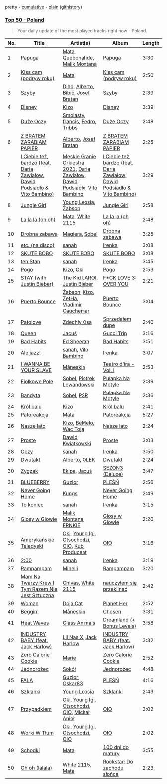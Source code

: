 pretty - [cumulative](/playlists/cumulative/Top%2050%20-%20Poland.md) - [plain](/playlists/plain/37i9dQZEVXbN6itCcaL3Tt) ([githistory](https://github.githistory.xyz/mackorone/spotify-playlist-archive/blob/main/playlists/plain/37i9dQZEVXbN6itCcaL3Tt))

### [Top 50 - Poland](https://open.spotify.com/playlist/37i9dQZEVXbN6itCcaL3Tt)

> Your daily update of the most played tracks right now - Poland.

| No. | Title | Artist(s) | Album | Length |
|---|---|---|---|---|
| 1 | [Papuga](https://open.spotify.com/track/1y9fW73XS7gXch51jzzqUt) | [Mata](https://open.spotify.com/artist/0MIG6gMcQTSvFbKvUwK0id), [Quebonafide](https://open.spotify.com/artist/1fxbULcd6ryMNc1usHoP0R), [Malik Montana](https://open.spotify.com/artist/1Kjs5u8GQf6zCFdTj6SI9E) | [Papuga](https://open.spotify.com/album/2fqBcou9Ze8cr6lbOfyOHh) | 3:30 |
| 2 | [Kiss cam (podryw roku)](https://open.spotify.com/track/5hfJcAXpOVb65HtYqgtoE4) | [Mata](https://open.spotify.com/artist/0MIG6gMcQTSvFbKvUwK0id) | [Kiss cam (podryw roku)](https://open.spotify.com/album/72xEFOgZRGb1r1d2nehyyg) | 2:50 |
| 3 | [Szyby](https://open.spotify.com/track/6Liuuc7uvWjJkhbYTAHx5t) | [Diho](https://open.spotify.com/artist/6PcYcDQ7UCL4U5PopumiWY), [Alberto](https://open.spotify.com/artist/79b4a4Bg30Y0RlO5de5jni), [Bibič](https://open.spotify.com/artist/7hJpyuLhmpawafcRfxUnlT), [Josef Bratan](https://open.spotify.com/artist/4RoVw3AbSvjr1KFpzjBZgA) | [Szyby](https://open.spotify.com/album/5LIcc8kbr6XYSkedQuFAVg) | 2:39 |
| 4 | [Disney](https://open.spotify.com/track/2fLClepW4DP6WrwTbAuDOn) | [Kizo](https://open.spotify.com/artist/2IHoZ3RrDJIikMRsYgHjhy) | [Disney](https://open.spotify.com/album/42pFfiwfU1BxCAc3aeR1CL) | 3:39 |
| 5 | [Duże Oczy](https://open.spotify.com/track/0O4OIQKow8DloWa7UzIgyd) | [Smolasty](https://open.spotify.com/artist/5GwdnlZaSwKpHmjcAijATP), [francis](https://open.spotify.com/artist/6HdxibJzoNkDUUDHagx3Ko), [Pedro](https://open.spotify.com/artist/2LI7lXaNJU420lffFWJUcT), [Tribbs](https://open.spotify.com/artist/6iqDK7aHVlwGGgPmcdSK5L) | [Duże Oczy](https://open.spotify.com/album/5iv0i9LYnhx3qIDPGkIVnn) | 2:48 |
| 6 | [Z BRATEM ZARABIAM PAPIER](https://open.spotify.com/track/3hnutz0QWeWbvGS1hdowla) | [Alberto](https://open.spotify.com/artist/79b4a4Bg30Y0RlO5de5jni), [Josef Bratan](https://open.spotify.com/artist/4RoVw3AbSvjr1KFpzjBZgA) | [Z BRATEM ZARABIAM PAPIER](https://open.spotify.com/album/3RfgB2leyhn8yUajfGQ1Cn) | 2:25 |
| 7 | [I Ciebie też, bardzo (feat. Daria Zawiałow, Dawid Podsiadło & Vito Bambino)](https://open.spotify.com/track/64F1Z2LAsf04V346A75hi1) | [Męskie Granie Orkiestra 2021](https://open.spotify.com/artist/5xoXMR6Y8PORwObvyND9ZE), [Daria Zawiałow](https://open.spotify.com/artist/0tdKRrbItnLj40yUFi23jx), [Dawid Podsiadło](https://open.spotify.com/artist/6EB8VE9f7Ut6NOgviN6gDW), [Vito Bambino](https://open.spotify.com/artist/5XGkLMcwitYFdwroktQs7o) | [I Ciebie też, bardzo (feat. Daria Zawiałow, Dawid Podsiadło & Vito Bambino)](https://open.spotify.com/album/01018kIpMNDTe0WrYornLN) | 3:29 |
| 8 | [Jungle Girl](https://open.spotify.com/track/3oNKjHYfg4HAP1ivjUit9n) | [Young Leosia](https://open.spotify.com/artist/0iBTVnJ1Sff92zCDujfvyJ), [Żabson](https://open.spotify.com/artist/0QR764k0D36npmTMWx5bft) | [Jungle Girl](https://open.spotify.com/album/3leZBiN9qTq9PAQ61zBgi7) | 2:58 |
| 9 | [La la la (oh oh)](https://open.spotify.com/track/3dHTxAVMsnpDFzP2YpGcqK) | [Mata](https://open.spotify.com/artist/0MIG6gMcQTSvFbKvUwK0id), [White 2115](https://open.spotify.com/artist/4nPxrGG7k7aEKmNLsfX4cd) | [La la la (oh oh)](https://open.spotify.com/album/6LcxdJ0OJ5Hr8V4bG4r1fT) | 2:48 |
| 10 | [Drobna zabawa](https://open.spotify.com/track/0AiqDWx6WV3liputKaskhe) | [Magiera](https://open.spotify.com/artist/3OFZwEYEAKMEmUheZ8TKso), [Sobel](https://open.spotify.com/artist/56VhOZOF6hwqrbNYwkmcsH) | [Drobna zabawa](https://open.spotify.com/album/2xtTrLkmxZ71W8myL1SoOe) | 3:25 |
| 11 | [etc. (na disco)](https://open.spotify.com/track/2gCY88kKDnhR2gQ8p1SJ1Z) | [sanah](https://open.spotify.com/artist/0TMvoNR0AIJV138mHY6jdE) | [Irenka](https://open.spotify.com/album/3RBWb4HlzXRG0pD0eHdnwF) | 3:08 |
| 12 | [SKUTE BOBO](https://open.spotify.com/track/4dOkS135hpWHeSP0GSmHb4) | [SKUTE BOBO](https://open.spotify.com/artist/1vQskqJ0T1gttXzjpcPff3) | [SKUTE BOBO](https://open.spotify.com/album/3IaygxcowZy7jtWItPO3FG) | 3:08 |
| 13 | [ten Stan](https://open.spotify.com/track/6lfg5PabZsH0WAMzllXWLK) | [sanah](https://open.spotify.com/artist/0TMvoNR0AIJV138mHY6jdE) | [Irenka](https://open.spotify.com/album/3RBWb4HlzXRG0pD0eHdnwF) | 3:45 |
| 14 | [Pogo](https://open.spotify.com/track/4tGTwV7iuUD9Kp9nvL5Uqv) | [Kizo](https://open.spotify.com/artist/2IHoZ3RrDJIikMRsYgHjhy), [Oki](https://open.spotify.com/artist/1oxn6cQ37twQ7yGnlE3ETd) | [Pogo](https://open.spotify.com/album/22tHEMXPd6w2Mi66aQN6b5) | 2:53 |
| 15 | [STAY (with Justin Bieber)](https://open.spotify.com/track/5PjdY0CKGZdEuoNab3yDmX) | [The Kid LAROI](https://open.spotify.com/artist/2tIP7SsRs7vjIcLrU85W8J), [Justin Bieber](https://open.spotify.com/artist/1uNFoZAHBGtllmzznpCI3s) | [F*CK LOVE 3: OVER YOU](https://open.spotify.com/album/4bZJWQhHKJckFLJuYdvyX2) | 2:21 |
| 16 | [Puerto Bounce](https://open.spotify.com/track/7g05XsuwROZFkUDNyktZdm) | [Żabson](https://open.spotify.com/artist/0QR764k0D36npmTMWx5bft), [Kizo](https://open.spotify.com/artist/2IHoZ3RrDJIikMRsYgHjhy), [ZetHa](https://open.spotify.com/artist/51GeNlazymktHPTNn8aEyn), [Vladimir Cauchemar](https://open.spotify.com/artist/2V5xArcB3BGAHmwsK46tyU) | [Puerto Bounce](https://open.spotify.com/album/3Cc1innV5o8BS1EnuRXvUC) | 3:04 |
| 17 | [Patolove](https://open.spotify.com/track/24Gw6xOLcc028XPZJBQeEr) | [Zdechły Osa](https://open.spotify.com/artist/509dS4Q0EfUQuG7KvaSsiz) | [Sprzedałem dupe](https://open.spotify.com/album/1AkTsEOIzzXstrDsRQHKcu) | 2:40 |
| 18 | [Queen](https://open.spotify.com/track/59x6oq3mHjNYkj0y9WJVBI) | [Jacuś](https://open.spotify.com/artist/1efYxTvCNTpqYqfiEsxawq) | [Gucci Trip](https://open.spotify.com/album/5tuUrb77ifLgAqHq7SJY2K) | 3:16 |
| 19 | [Bad Habits](https://open.spotify.com/track/6PQ88X9TkUIAUIZJHW2upE) | [Ed Sheeran](https://open.spotify.com/artist/6eUKZXaKkcviH0Ku9w2n3V) | [Bad Habits](https://open.spotify.com/album/01NhUvviMytvV12pmJiDZH) | 3:51 |
| 20 | [Ale jazz!](https://open.spotify.com/track/0IiNfOoR2hkB0FznzscP5T) | [sanah](https://open.spotify.com/artist/0TMvoNR0AIJV138mHY6jdE), [Vito Bambino](https://open.spotify.com/artist/5XGkLMcwitYFdwroktQs7o) | [Irenka](https://open.spotify.com/album/3RBWb4HlzXRG0pD0eHdnwF) | 3:07 |
| 21 | [I WANNA BE YOUR SLAVE](https://open.spotify.com/track/4pt5fDVTg5GhEvEtlz9dKk) | [Måneskin](https://open.spotify.com/artist/0lAWpj5szCSwM4rUMHYmrr) | [Teatro d'ira - Vol. I](https://open.spotify.com/album/7KF1Ain9mYYlg5M46g0i4A) | 2:53 |
| 22 | [Fiołkowe Pole](https://open.spotify.com/track/5bQFAKQF1mhcPPThw97kjw) | [Sobel](https://open.spotify.com/artist/56VhOZOF6hwqrbNYwkmcsH), [Piotrek Lewandowski](https://open.spotify.com/artist/2F9grKyrjes3vaNiPIvyWg) | [Pułapka Na Motyle](https://open.spotify.com/album/5ccwNrkxoiG2WdO5oJ0kbQ) | 2:39 |
| 23 | [Bandyta](https://open.spotify.com/track/4SCKjcOBEHYu7EKKOdQBXJ) | [Sobel](https://open.spotify.com/artist/56VhOZOF6hwqrbNYwkmcsH), [PSR](https://open.spotify.com/artist/58HrJf2URKRHTdaB28FcLh) | [Pułapka Na Motyle](https://open.spotify.com/album/5ccwNrkxoiG2WdO5oJ0kbQ) | 2:36 |
| 24 | [Król balu](https://open.spotify.com/track/6Tm561S9DJfszNz7L1PIe3) | [Kizo](https://open.spotify.com/artist/2IHoZ3RrDJIikMRsYgHjhy) | [Król balu](https://open.spotify.com/album/7cMJXjbgd70F1giJwYkQV9) | 2:41 |
| 25 | [Patoreakcja](https://open.spotify.com/track/5RYqeL42n0Ta7OvSuc36ZJ) | [Mata](https://open.spotify.com/artist/0MIG6gMcQTSvFbKvUwK0id) | [Patoreakcja](https://open.spotify.com/album/4ENjA7NcKA4tl6ZRlGGCRo) | 5:27 |
| 26 | [Nasze lato](https://open.spotify.com/track/6tFUO9fvH7dLQFXGAXrVdn) | [Kizo](https://open.spotify.com/artist/2IHoZ3RrDJIikMRsYgHjhy), [BeMelo](https://open.spotify.com/artist/58n40EtcUlarXICnPb9ohx), [Wac Toja](https://open.spotify.com/artist/5AmZdY72O0NVE0XxWdMfxv) | [Nasze lato](https://open.spotify.com/album/1JDRcRUJ8t1RdbguNlbcGR) | 2:24 |
| 27 | [Proste](https://open.spotify.com/track/1dJsl5X7etmjyNBeBL7iu7) | [Dawid Kwiatkowski](https://open.spotify.com/artist/0hwjSlN7w3WWQY3mLdogAC) | [Proste](https://open.spotify.com/album/1FHCTWF2xW5xq2pN1oRmoq) | 3:03 |
| 28 | [Oczy](https://open.spotify.com/track/77D8ROc0lMXtforsXK7Lou) | [sanah](https://open.spotify.com/artist/0TMvoNR0AIJV138mHY6jdE) | [Irenka](https://open.spotify.com/album/3RBWb4HlzXRG0pD0eHdnwF) | 3:50 |
| 29 | [Dwutakt](https://open.spotify.com/track/2wMo0pUpFklPf5x47ZUR8I) | [Alberto](https://open.spotify.com/artist/79b4a4Bg30Y0RlO5de5jni), [OLEK](https://open.spotify.com/artist/4nRJJWVfbPAULHZl7VYVE8) | [Dwutakt](https://open.spotify.com/album/1vJj0wEFs5A60TTXWyXgdl) | 2:24 |
| 30 | [Zygzak](https://open.spotify.com/track/1WwbHNsRQFYVUTYGAyw2V3) | [Ekipa](https://open.spotify.com/artist/4rneSQYWhgIT9pMX2NwpeM), [Jacuś](https://open.spotify.com/artist/1efYxTvCNTpqYqfiEsxawq) | [SEZON3 (Deluxe)](https://open.spotify.com/album/2GZpgflGzo3BNIPYpEFmeA) | 3:47 |
| 31 | [BLUEBERRY](https://open.spotify.com/track/27gknDBOqYJmOFYyaOBAfa) | [Guzior](https://open.spotify.com/artist/7uWyXPJ04ihdQdYGGw3xVV) | [PLEŚŃ](https://open.spotify.com/album/3LKHTl94vZ2yLDiusRJMQj) | 2:56 |
| 32 | [Never Going Home](https://open.spotify.com/track/0xfMlIW8lS40qvpsUw1l0X) | [Kungs](https://open.spotify.com/artist/7keGfmQR4X5w0two1xKZ7d) | [Never Going Home](https://open.spotify.com/album/3M2ev0LMKExe0Y9HaNrkfA) | 2:49 |
| 33 | [To koniec](https://open.spotify.com/track/5fpFh4xgexEep7AipF4QMo) | [sanah](https://open.spotify.com/artist/0TMvoNR0AIJV138mHY6jdE) | [Irenka](https://open.spotify.com/album/3RBWb4HlzXRG0pD0eHdnwF) | 3:15 |
| 34 | [Glosy w Glowie](https://open.spotify.com/track/1EJV4stNFn8OZiRAUBVmOW) | [Malik Montana](https://open.spotify.com/artist/1Kjs5u8GQf6zCFdTj6SI9E), [FRNKIE](https://open.spotify.com/artist/6gVw7sj444868peBFpH0O4) | [Glosy w Glowie](https://open.spotify.com/album/27coS4uDe1cfwKASHa2yox) | 2:20 |
| 35 | [Amerykańskie Teledyski](https://open.spotify.com/track/4TFKJpEEwdRCYkNoANmuqt) | [Oki](https://open.spotify.com/artist/1oxn6cQ37twQ7yGnlE3ETd), [Young Igi](https://open.spotify.com/artist/1yq2JzsqbzFbJ1B7wGOXLc), [Otsochodzi](https://open.spotify.com/artist/4zvO09rVUIVTeALhs6xLoB), [OIO](https://open.spotify.com/artist/5VnJPtvfHh4fPlHDzXjvLP), [Kubi Producent](https://open.spotify.com/artist/0WDJa0qnagyOnMaiD26wht) | [OIO](https://open.spotify.com/album/17ogXGc4j4i2r7rwWea0KS) | 3:16 |
| 36 | [2:00](https://open.spotify.com/track/4s0LlMTMlsd6OrrcWJeKMI) | [sanah](https://open.spotify.com/artist/0TMvoNR0AIJV138mHY6jdE) | [Irenka](https://open.spotify.com/album/3RBWb4HlzXRG0pD0eHdnwF) | 3:19 |
| 37 | [Rampampam](https://open.spotify.com/track/1esZgaqm0YKN87CIP3orJ3) | [Minelli](https://open.spotify.com/artist/5T0j6On1EthT2QVNXh8vqc) | [Rampampam](https://open.spotify.com/album/2T8Pt4GzZ0CgaFeEugC1Zj) | 3:20 |
| 38 | [Mam Na Twarzy Krew I Tym Razem Nie Jest Sztuczna](https://open.spotify.com/track/5svu5mLA4U2kdxPj1tLJ2I) | [Chivas](https://open.spotify.com/artist/1fZAAHNWdSM5gqbi9o5iEA), [White 2115](https://open.spotify.com/artist/4nPxrGG7k7aEKmNLsfX4cd) | [nauczyłem się przeklinać](https://open.spotify.com/album/39gNIUdLlihrdSDu1BpzEX) | 2:42 |
| 39 | [Woman](https://open.spotify.com/track/6Uj1ctrBOjOas8xZXGqKk4) | [Doja Cat](https://open.spotify.com/artist/5cj0lLjcoR7YOSnhnX0Po5) | [Planet Her](https://open.spotify.com/album/1nAQbHeOWTfQzbOoFrvndW) | 2:52 |
| 40 | [Beggin'](https://open.spotify.com/track/3Wrjm47oTz2sjIgck11l5e) | [Måneskin](https://open.spotify.com/artist/0lAWpj5szCSwM4rUMHYmrr) | [Chosen](https://open.spotify.com/album/2qJw6w5XwQO0PQlSWPu7Tw) | 3:31 |
| 41 | [Heat Waves](https://open.spotify.com/track/02MWAaffLxlfxAUY7c5dvx) | [Glass Animals](https://open.spotify.com/artist/4yvcSjfu4PC0CYQyLy4wSq) | [Dreamland (+ Bonus Levels)](https://open.spotify.com/album/0KTj6k94XZh0c6IEMfxeWV) | 3:58 |
| 42 | [INDUSTRY BABY (feat. Jack Harlow)](https://open.spotify.com/track/27NovPIUIRrOZoCHxABJwK) | [Lil Nas X](https://open.spotify.com/artist/7jVv8c5Fj3E9VhNjxT4snq), [Jack Harlow](https://open.spotify.com/artist/2LIk90788K0zvyj2JJVwkJ) | [INDUSTRY BABY (feat. Jack Harlow)](https://open.spotify.com/album/622NFw5Yk0OReMJ2XWcXUh) | 3:32 |
| 43 | [Zero Calorie Cookie](https://open.spotify.com/track/2aItJ1oeMxElBTGhGc2nGf) | [Marie](https://open.spotify.com/artist/5o7Atiia4I0WLFuN2qAu6M) | [Zero Calorie Cookie](https://open.spotify.com/album/1oafWfr6hOnwcGAkrRI63K) | 2:52 |
| 44 | [Jednorożec](https://open.spotify.com/track/437YbC7Gn85KZLyxqyRUPU) | [Sokół](https://open.spotify.com/artist/5Kuxl5ZenCl9fYzmtin6ot) | [Jednorożec](https://open.spotify.com/album/2CH0XF2wwKtKK5NxNzn5VH) | 4:48 |
| 45 | [FALA](https://open.spotify.com/track/4XZxxP6ilbl56BooNjq7Ki) | [Guzior](https://open.spotify.com/artist/7uWyXPJ04ihdQdYGGw3xVV), [Oskar83](https://open.spotify.com/artist/7BIHYaTeyOxOKV7EyHF0Z4) | [PLEŚŃ](https://open.spotify.com/album/3LKHTl94vZ2yLDiusRJMQj) | 4:16 |
| 46 | [Szklanki](https://open.spotify.com/track/7mAnwV4f6RxGMmA7D02Hw9) | [Young Leosia](https://open.spotify.com/artist/0iBTVnJ1Sff92zCDujfvyJ) | [Szklanki](https://open.spotify.com/album/2uSUufaLoDJHNlLlJgjC7w) | 2:43 |
| 47 | [Przypadkiem](https://open.spotify.com/track/3RF2igIVJSCr19izf01C8h) | [Oki](https://open.spotify.com/artist/1oxn6cQ37twQ7yGnlE3ETd), [Young Igi](https://open.spotify.com/artist/1yq2JzsqbzFbJ1B7wGOXLc), [Otsochodzi](https://open.spotify.com/artist/4zvO09rVUIVTeALhs6xLoB), [OIO](https://open.spotify.com/artist/5VnJPtvfHh4fPlHDzXjvLP), [Michał Anioł](https://open.spotify.com/artist/7jIDRyneRCnRsLQyuO91pS) | [OIO](https://open.spotify.com/album/17ogXGc4j4i2r7rwWea0KS) | 3:02 |
| 48 | [Worki W Tłum](https://open.spotify.com/track/6ClWZ12bBTGXAUjSkvGZdj) | [Oki](https://open.spotify.com/artist/1oxn6cQ37twQ7yGnlE3ETd), [Young Igi](https://open.spotify.com/artist/1yq2JzsqbzFbJ1B7wGOXLc), [Otsochodzi](https://open.spotify.com/artist/4zvO09rVUIVTeALhs6xLoB), [OIO](https://open.spotify.com/artist/5VnJPtvfHh4fPlHDzXjvLP) | [OIO](https://open.spotify.com/album/17ogXGc4j4i2r7rwWea0KS) | 2:02 |
| 49 | [Schodki](https://open.spotify.com/track/0vPVqOKo8LWVganQgBZS5y) | [Mata](https://open.spotify.com/artist/0MIG6gMcQTSvFbKvUwK0id) | [100 dni do matury](https://open.spotify.com/album/2XEybHzEROxx8nLUOrtSbL) | 3:55 |
| 50 | [Oh oh (lalala)](https://open.spotify.com/track/1KQnW2vrpepMQG9Keo8vbY) | [White 2115](https://open.spotify.com/artist/4nPxrGG7k7aEKmNLsfX4cd), [Mata](https://open.spotify.com/artist/0MIG6gMcQTSvFbKvUwK0id) | [Rockstar: Do zachodu słońca](https://open.spotify.com/album/00sdJjCC3eeyzvvvxUPB7J) | 2:23 |